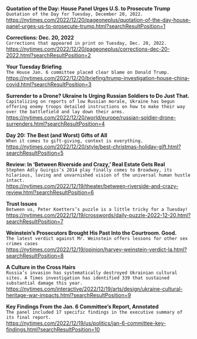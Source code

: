 **Quotation of the Day: House Panel Urges U.S. to Prosecute Trump**\
`Quotation of the Day for Tuesday, December 20, 2022.`\
https://nytimes.com/2022/12/20/pageoneplus/quotation-of-the-day-house-panel-urges-us-to-prosecute-trump.html?searchResultPosition=1

**Corrections: Dec. 20, 2022**\
`Corrections that appeared in print on Tuesday, Dec. 20, 2022.`\
https://nytimes.com/2022/12/20/pageoneplus/corrections-dec-20-2022.html?searchResultPosition=2

**Your Tuesday Briefing**\
`The House Jan. 6 committee placed clear blame on Donald Trump.`\
https://nytimes.com/2022/12/20/briefing/trump-investigation-house-china-covid.html?searchResultPosition=3

**Surrender to a Drone? Ukraine Is Urging Russian Soldiers to Do Just That.**\
`Capitalizing on reports of low Russian morale, Ukraine has begun offering enemy troops detailed instructions on how to make their way over the battlefield and lay down their arms.`\
https://nytimes.com/2022/12/20/world/europe/russian-soldier-drone-surrenders.html?searchResultPosition=4

**Day 20: The Best (and Worst) Gifts of All**\
`When it comes to gift-giving, context is everything.`\
https://nytimes.com/2022/12/20/style/best-christmas-holiday-gift.html?searchResultPosition=5

**Review: In ‘Between Riverside and Crazy,’ Real Estate Gets Real**\
`Stephen Adly Guirgis’s 2014 play finally comes to Broadway, its hilarious, loving and unvarnished vision of the universal human hustle intact.`\
https://nytimes.com/2022/12/19/theater/between-riverside-and-crazy-review.html?searchResultPosition=6

**Trust Issues**\
`Between us, Peter Koetters’s puzzle is a little tricky for a Tuesday!`\
https://nytimes.com/2022/12/19/crosswords/daily-puzzle-2022-12-20.html?searchResultPosition=7

**Weinstein’s Prosecutors Brought His Past Into the Courtroom. Good.**\
`The latest verdict against Mr. Weinstein offers lessons for other sex crimes cases`\
https://nytimes.com/2022/12/19/opinion/harvey-weinstein-verdict-la.html?searchResultPosition=8

**A Culture in the Cross Hairs**\
`Russia’s invasion has systematically destroyed Ukrainian cultural sites. A Times investigation has identified 339 that sustained substantial damage this year.`\
https://nytimes.com/interactive/2022/12/19/arts/design/ukraine-cultural-heritage-war-impacts.html?searchResultPosition=9

**Key Findings From the Jan. 6 Committee’s Report, Annotated**\
`The panel included 17 specific findings in the executive summary of its final report.`\
https://nytimes.com/2022/12/19/us/politics/jan-6-committee-key-findings.html?searchResultPosition=10

